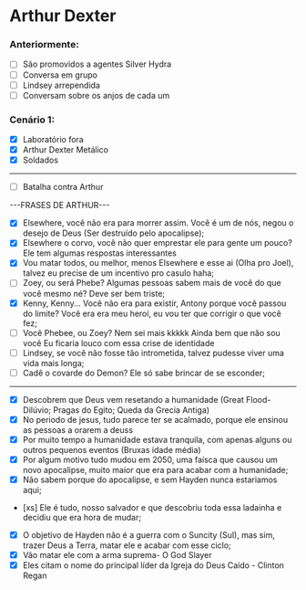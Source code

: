 # Arthur Dexter

### Anteriormente:

- [ ] São promovidos a agentes Silver Hydra
- [ ] Conversa em grupo
- [ ] Lindsey arrependida
- [ ] Conversam sobre os anjos de cada um

### Cenário 1:

- [x] Laboratório fora
- [x] Arthur Dexter Metálico
- [x] Soldados

---

- [ ] Batalha contra Arthur

---FRASES DE ARTHUR---

- [x] Elsewhere, você não era para morrer assim. Você é um de nós, negou o desejo de Deus (Ser destruído pelo apocalipse);
- [x] Elsewhere o corvo, você não quer emprestar ele para gente um pouco? Ele tem algumas respostas interessantes
- [x] Vou matar todos, ou melhor, menos Elsewhere e esse ai (Olha pro Joel), talvez eu precise de um incentivo pro casulo haha;
- [ ] Zoey, ou será Phebe? Algumas pessoas sabem mais de você do que você mesmo né? Deve ser bem triste;
- [x] Kenny, Kenny... Você não era para existir, Antony porque você passou do limite? Você era era meu heroí, eu vou ter que corrigir o que você fez;
- [ ] Você Phebee, ou Zoey? Nem sei mais kkkkk Ainda bem que não sou você Eu ficaria louco com essa crise de identidade
- [ ] Lindsey, se você não fosse tão intrometida, talvez pudesse viver uma vida mais longa;
- [ ] Cadê o covarde do Demon? Ele só sabe brincar de se esconder;

---

- [x] Descobrem que Deus vem resetando a humanidade (Great Flood- Dilúvio; Pragas do Egito; Queda da Grecia Antiga)
- [x] No periodo de jesus, tudo parece ter se acalmado, porque ele ensinou as pessoas a orarem a deuss
- [x] Por muito tempo a humanidade estava tranquila, com apenas alguns ou outros pequenos eventos (Bruxas idade média)
- [x] Por algum motivo tudo mudou em 2050, uma faísca que causou um novo apocalipse, muito maior que era para acabar com a humanidade;
- [x] Não sabem porque do apocalipse, e sem Hayden nunca estariamos aqui;
- [xs] Ele é tudo, nosso salvador e que descobriu toda essa ladainha e decidiu que era hora de mudar;
- [x] O objetivo de Hayden não é a guerra com o Suncity (Sul), mas sim, trazer Deus a Terra, matar ele e acabar com esse ciclo;
- [x] Vão matar ele com a arma suprema- O God Slayer
- [x] Eles citam o nome do principal líder da Igreja do Deus Caído - Clinton Regan
